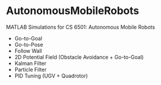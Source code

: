 # AutonomousMobileRobots
MATLAB Simulations for CS 6501: Autonomous Mobile Robots
- Go-to-Goal
- Go-to-Pose
- Follow Wall
- 2D Potential Field (Obstacle Avoidance + Go-to-Goal)
- Kalman Filter
- Particle Filter
- PID Tuning (UGV + Quadrotor)
